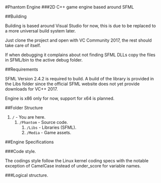 #Phantom Engine
###2D C++ game engine based around SFML

##Building

Building is based around Visual Studio for now, this is due to be replaced to a more universal build system later.

Just clone the project and open with VC Community 2017, the rest should take care of itself.

If when debugging it complains about not finding SFML DLLs copy the files in SFML/bin to the active debug folder.

##Requirements

SFML Version 2.4.2 is required to build. A build of the library is provided in the Libs folder since the official SFML website does not yet provide downloads for VC++ 2017.

Engine is x86 only for now, support for x64 is planned.

##Folder Structure

1. ```/``` - You are here.
	1. ```/Phantom``` - Source code.
		1. ```/Libs``` - Libraries (SFML).
		2. ```/Media``` - Game assets.
		
##Engine Specifications

###Code style.

The codings style follow the Linux kernel coding specs with the notable exception of CamelCase instead of under_score for variable names.

###Logical structure.